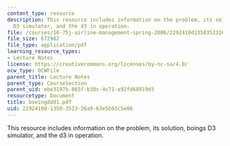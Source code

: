 ```yaml
---
content_type: resource
description: This resource includes information on the problem, its solution, boings
  D3 simulator, and the d3 in operation.
file: /courses/16-75j-airline-management-spring-2006/2292410d1350352326a963e5b83c5e06_boeingddd1.pdf
file_size: 672982
file_type: application/pdf
learning_resource_types:
- Lecture Notes
license: https://creativecommons.org/licenses/by-nc-sa/4.0/
ocw_type: OCWFile
parent_title: Lecture Notes
parent_type: CourseSection
parent_uid: ebe3197b-865f-b38c-4c71-e92fd68919d3
resourcetype: Document
title: boeingddd1.pdf
uid: 2292410d-1350-3523-26a9-63e5b83c5e06
---
```

This resource includes information on the problem, its solution, boings D3 simulator, and the d3 in operation.